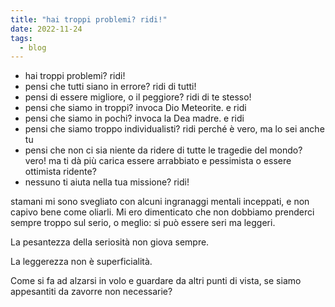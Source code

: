 ```yaml
---
title: "hai troppi problemi? ridi!"
date: 2022-11-24
tags:
  - blog
---
```


- hai troppi problemi? ridi!  
- pensi che tutti siano in errore? ridi di tutti!  
- pensi di essere migliore, o il peggiore? ridi di te stesso!  
- pensi che siamo in troppi? invoca Dio Meteorite. e ridi  
- pensi che siamo in pochi? invoca la Dea madre. e ridi  
- pensi che siamo troppo individualisti? ridi perché è vero, ma lo sei anche tu  
- pensi che non ci sia niente da ridere di tutte le tragedie del mondo? vero! ma ti dà più carica essere arrabbiato e pessimista o essere ottimista ridente?  
- nessuno ti aiuta nella tua missione? ridi!  
  
stamani mi sono svegliato con alcuni ingranaggi mentali inceppati, e non capivo bene come oliarli. Mi ero dimenticato che non dobbiamo prenderci sempre troppo sul serio, o meglio: si può essere seri ma leggeri.  

La pesantezza della seriosità non giova sempre.  

La leggerezza non è superficialità.  

Come si fa ad alzarsi in volo e guardare da altri punti di vista, se siamo appesantiti da zavorre non necessarie?
